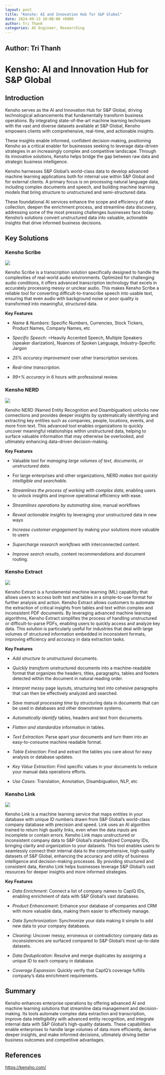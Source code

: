 ```yaml
---
layout: post
title: "Kensho: AI and Innovation Hub for S&P Global"
date: 2024-09-13 10:00:00 +0900
author: Tri Thanh
categories: AI Engineer, Researching
---
```


## Author: Tri Thanh


# Kensho: AI and Innovation Hub for S&P Global

## Introduction


Kensho serves as the AI and Innovation Hub for S&P Global, driving technological advancements that fundamentally transform business operations. By integrating state-of-the-art machine learning techniques with the vast and diverse datasets available at S&P Global, Kensho empowers clients with comprehensive, real-time, and actionable insights.

These insights enable informed, confident decision-making, positioning Kensho as a critical enabler for businesses seeking to leverage data-driven strategies in an increasingly complex and competitive landscape. Through its innovative solutions, Kensho helps bridge the gap between raw data and strategic business intelligence.

Kensho harnesses S&P Global’s world-class data to develop advanced machine learning applications both for internal use within S&P Global and for external clients. A primary focus is on processing natural language data, including complex documents and speech, and building machine learning models that bring structure to unstructured and semi-structured data.

These foundational AI services enhance the scope and efficiency of data collection, deepen the enrichment process, and streamline data discovery, addressing some of the most pressing challenges businesses face today. Kensho’s solutions convert unstructured data into valuable, actionable insights that drive informed business decisions.


## Key Solutions


### Kensho Scribe

![](https://drive.google.com/file/d/1QkqPWsIdCri5aDqkzWNFfPwZqth8YR5l/view?usp=drive_link)

Kensho Scribe is a transcription solution specifically designed to handle the complexities of real-world audio environments. Optimized for challenging audio conditions, it offers advanced transcription technology that excels in accurately processing messy or unclear audio. This makes Kensho Scribe a reliable tool for converting difficult-to-transcribe speech into usable text, ensuring that even audio with background noise or poor quality is transformed into meaningful, structured data.

**Key Features**
-   *Name & Numbers*: Specific Numbers, Currencies, Stock Tickers, Product Names, Company Names, etc
    
-   *Specific Speech*: =Heavily Accented Speech, Multiple Speakers (speaker diarization), Nuances of Spoken Language, Industry-Specific Jargon
    
-   *25% accuracy improvement* over other transcription services.
    
-   *Real-time transcription*.
    
-   *99+% accuracy* in 6 hours with professional review.


### Kensho NERD

![](https://drive.google.com/file/d/1P8p25dHlV9iOlLnMZ4HA9byci_qG4Wyg/view?usp=drive_link)

Kensho NERD (Named Entity Recognition and Disambiguation) unlocks new connections and provides deeper insights by systematically identifying and extracting key entities such as companies, people, locations, events, and more from text. This advanced tool enables organizations to quickly uncover meaningful relationships within unstructured data, helping to surface valuable information that may otherwise be overlooked, and ultimately enhancing data-driven decision-making.

**Key Features**

-   Valuable tool for *managing large volumes of text, documents, or unstructured data*. 

-   For large enterprises and other organizations, NERD *makes text quickly intelligible and searchable*. 

-   *Streamlines the process of working with complex data*, enabling users to unlock insights and improve operational efficiency with ease.
    
-   *Streamlines operations by automating* slow, manual workflows
    
-   *Reveal actionable insights* by leveraging your unstructured data in new ways
    
-   *Increase customer engagement* by making your solutions more valuable to users

-   *Supercharge research workflows* with interconnected content.

-   *Improve search results*, content recommendations and document routing.
   

### Kensho Extract

![](https://drive.google.com/file/d/1LL6Q-3FMmOxcLWb5zUPPdBY4n5XRo0s_/view?usp=drive_link)

Kensho Extract is a fundamental machine learning (ML) capability that allows users to access both text and tables in a simple-to-use format for further analysis and action.
Kensho Extract allows customers to automate the extraction of critical insights from tables and text within complex and inconsistent PDF documents. By leveraging advanced machine learning algorithms, Kensho Extract simplifies the process of handling unstructured or difficult-to-parse PDFs, enabling users to quickly access and analyze key data. This solution is particularly useful for industries that deal with large volumes of structured information embedded in inconsistent formats, improving efficiency and accuracy in data extraction tasks.

**Key Features**

-   *Add structure to unstructured* documents.
    
-   *Quickly transform* unstructured documents into a machine-readable format that organizes the headers, titles, paragraphs, tables and footers detected within the document in natural reading order.
    
-   *Interpret messy* page layouts, structuring text into cohesive paragraphs that can then be effectively analyzed and searched.

-   *Save manual processing time* by structuring data in documents that can be used in databases and other downstream systems.

-   *Automatically identify* tables, headers and text from documents.

-   *Flatten and standardize* information in tables.

-   *Text Extraction*: Parse apart your documents and turn them into an easy-to-consume machine readable format.
    
-   *Table Extraction*: Find and extract the tables you care about for easy analysis or database updates.
    
-   *Key Value Extraction*: Find specific values in your documents to reduce your manual data operations efforts.
    
-   *Use Cases*: Translation, Annotation, Disambiguation, NLP, etc

### Kensho Link

![](https://drive.google.com/file/d/1t7RFaZhdxlbIHpvsemhF0n7QL3T3GCkD/view?usp=drive_link)

Kensho Link is a machine learning service that maps entities in your database with unique ID numbers drawn from S&P Global’s world-class company database with precision and speed. Link uses an AI algorithm trained to return high quality links, even when the data inputs are incomplete or contain errors.
Kensho Link maps unstructured or inconsistent company data to S&P Global’s standardized Company IDs, bringing clarity and organization to your datasets. This tool enables users to seamlessly connect their internal data to the comprehensive, high-quality datasets of S&P Global, enhancing the accuracy and utility of business intelligence and decision-making processes. By providing structured and consistent data, Kensho Link helps businesses leverage S&P Global’s vast resources for deeper insights and more informed strategies.

**Key Features**

-   *Data Enrichment*: Connect a list of company names to CapIQ IDs, enabling enrichment of data with S&P Global’s vast databases.
    
-   *Product Enhancement*: Enhance your database of companies and CRM with more valuable data, making them easier to effectively manage.
    
-   *Data Synchronization*: Synchronize your data making it simple to add new data to your company databases.

-   *Cleaning*: Uncover messy, erroneous or contradictory company data as inconsistencies are surfaced compared to S&P Global’s most up-to-date datasets.

-   *Data Deduplication*: Resolve and merge duplicates by assigning a unique ID to each company in database.

-   *Coverage Expansion*: Quickly verify that CapIQ’s coverage fulfills company’s data enrichment requirements.


## Summary

Kensho enhances enterprise operations by offering advanced AI and machine learning solutions that streamline data management and decision-making. Its tools automate complex data extraction and transcription, improve data intelligibility with advanced entity recognition, and integrate internal data with S&P Global’s high-quality datasets. These capabilities enable enterprises to handle large volumes of data more efficiently, derive deeper insights, and make informed decisions, ultimately driving better business outcomes and competitive advantages.


## References

https://kensho.com/
